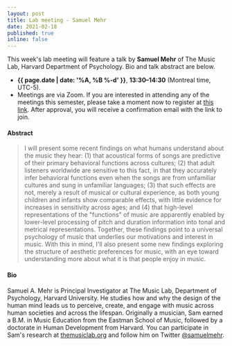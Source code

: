 ```yaml
---
layout: post
title: Lab meeting - Samuel Mehr
date: 2021-02-18
published: true
inline: false 
---
```


This week's lab meeting will feature a talk by **Samuel Mehr** of The Music Lab, Harvard Department of Psychology. Bio and talk abstract are below.

- **{{ page.date | date: '%A, %B %-d' }}**, **13:30–14:30** (Montreal time, UTC-5).
- Meetings are via Zoom. If you are interested in attending any of the meetings
  this semester, please take a moment now to register at [this
  link](https://umontreal.zoom.us/meeting/register/tJItdu6rrj4vH9JbKXKlNpMbPPm8IUJdWP7Q).
  After approval, you will receive a confirmation email with the link to join.

#### Abstract

<blockquote>I will present some recent findings on what humans understand about the music they hear: (1) that acoustical forms of songs are predictive of their primary behavioral functions across cultures; (2) that adult listeners worldwide are sensitive to this fact, in that they accurately infer behavioral functions even when the songs are from unfamiliar cultures and sung in unfamiliar languages; (3) that such effects are not, merely a result of musical or cultural experience, as both young children and infants show comparable effects, with little evidence for increases in sensitivity across ages; and (4) that high-level representations of the "functions" of music are apparently enabled by lower-level processing of pitch and duration information into tonal and metrical representations. Together, these findings point to a universal psychology of music that underlies our motivations and interest in music. With this in mind, I'll also present some new findings exploring the structure of aesthetic preferences for music, with an eye toward understanding more about what it is that people enjoy in music.
</blockquote>

#### Bio

Samuel A. Mehr is Principal Investigator at The Music Lab, Department of Psychology, Harvard University. He studies how and why the design of the human mind leads us to perceive, create, and engage with music across human societies and across the lifespan. Originally a musician, Sam earned a B.M. in Music Education from the Eastman School of Music, followed by a doctorate in Human Development from Harvard. You can participate in Sam's research at [themusiclab.org](https://themusiclab.org) and follow him on Twitter [@samuelmehr](https://twitter.com/samuelmehr).
